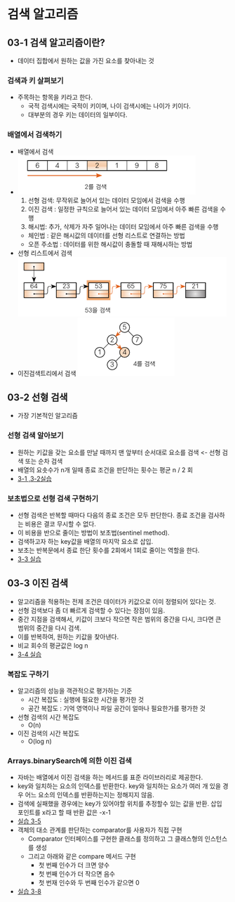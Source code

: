 # 검색 알고리즘

## 03-1 검색 알고리즘이란?
- 데이터 집합에서 원하는 값을 가진 요소를 찾아내는 것

### 검색과 키 살펴보기
- 주목하는 항목을 키라고 한다.
  - 국적 검색시에는 국적이 키이며, 나이 검색시에는 나이가 키이다.
  - 대부분의 경우 키는 데이터의 일부이다.
### 배열에서 검색하기
- 배열에서 검색
- ![img.png](images/arraySearch.png)
  1. 선형 검색: 무작위로 늘어서 있는 데이터 모임에서 검색을 수행
  2. 이진 검색 : 일정한 규칙으로 늘어서 있는 데이터 모임에서 아주 빠른 검색을 수행
  3. 해시법: 추가, 삭제가 자주 일어나는 데이터 모임에서 아주 빠른 검색을 수행
    - 체인법 : 같은 해시값의 데이터를 선형 리스트로 연결하는 방법
    - 오픈 주소법 : 데이터를 위한 해시값이 충돌할 때 재해시하는 방법
- 선형 리스트에서 검색
![img.png](images/listSearch.png)
- 이진검색트리에서 검색
![img.png](images/treeSearch.png)

## 03-2 선형 검색
- 가장 기본적인 알고리즘

### 선형 검색 알아보기
- 원하는 키값을 갖는 요소를 만날 때까지 맨 앞부터 순서대로 요소를 검색 <- 선형 검색 또는 순차 검색
- 배열의 요솟수가 n개 일때 종료 조건을 판단하는 횟수는 평균 n / 2 회
- [3-1 ,3-2실습](../src/ch03/SeqSearch.java)

### 보초법으로 선형 검색 구현하기
- 선형 검색은 반복할 때마다 다음의 종료 조건은 모두 판단한다. 종료 조건을 검사하는 비용은 결코 무시할 수 없다.
- 이 비용을 반으로 줄이는 방법이 보초법(sentinel method). 
- 검색하고자 하는 key값을 배열의 마지막 요소로 삽입.
- 보초는 반복문에서 종료 한단 횟수를 2회에서 1회로 줄이는 역할을 한다.
- [3-3 실습](../src/ch03/SeqSearchSen.java)

## 03-3 이진 검색
- 알고리즘을 적용하는 전제 조건은 데이터가 키값으로 이미 정렬되어 있다는 것.
- 선형 검색보다 좀 더 빠르게 검색할 수 있다는 장점이 있음.
- 중간 지점을 검색해서, 키값이 크보다 작으면 작은 범위의 중간을 다시, 크다면 큰 범위의 중간을 다시 검색.
- 이를 반복하여, 원하는 키값을 찾아낸다.
- 비교 회수의 평균값은 log n
- [3-4 실습](../src/ch03/SeqSearchSen.java)

### 복잡도 구하기
- 알고리즘의 성능을 객관적으로 평가하는 기준
  - 시간 복잡도 : 실행에 필요한 시간을 평가한 것
  - 공간 복잡도 : 기억 영역이나 파일 공간이 얼마나 필요한가를 평가한 것
- 선형 검색의 시간 복잡도
  - O(n)
- 이진 검색의 시간 복잡도
  - O(log n)  

### Arrays.binarySearch에 의한 이진 검색
- 자바는 배열에서 이진 검색을 하는 메서드를 표준 라이브러리로 제공한다.
- key와 일치하는 요소의 인덱스를 반환한다. key와 일치하는 요소가 여러 개 있을 경우 어느 요소의 인덱스를 반환하는지는 정해지지 않음.
- 검색에 실패했을 경우에는 key가 있어야할 위치를 추정할수 있는 값을 반환. 삽입 포인트를 x라고 할 때 반환 값은 -x-1
- [실습 3-5](../src/ch03/BinarySearchTester.java)
- 객체의 대소 관계를 판단하는 comparator를 사용자가 직접 구현
  - Comparator 인터페이스를 구현한 클래스를 정의하고 그 클래스형의 인스턴스를 생성
  - 그리고 아래와 같은 compare 메서드 구현
    - 첫 번째 인수가 더 크면 양수
    - 첫 번째 인수가 더 작으면 음수
    - 첫 번재 인수와 두 번째 인수가 같으면 0
- [실습 3-8]()